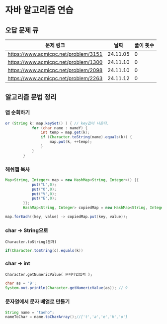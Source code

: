 # 자바 알고리즘 연습
## 오답 문제 큐

| 문제 링크                            | 날짜     | 풀이 횟수 |
| ------------------------------------ | -------- |--- |
| https://www.acmicpc.net/problem/3151 | 24.11.05 |0 |
| https://www.acmicpc.net/problem/1300 | 24.11.10 |0 |
| https://www.acmicpc.net/problem/2098 | 24.11.10 |0 |
| https://www.acmicpc.net/problem/2263 | 24.11.12 |0 |


## 알고리즘 문법 정리



### 맵 순회하기

```java
or (String k: map.keySet() ) { // key값이 나온다.
			for (char name : nameY) {
				int temp = map.get(k);
				if (Character.toString(name).equals(k)) {
					map.put(k, ++temp);
				}
			}
		}
```



### 해쉬맵 복사

```java
Map<String, Integer> map = new HashMap<String, Integer>() {{
			put("L",0);
			put("O",0);
			put("V",0);
			put("E",0);
		}};
		HashMap<String, Integer> copiedMap = new HashMap<String, Integer>();

map.forEach((key, value) -> copiedMap.put(key, value));

```

### char -> String으로

`Character.toString(문자)`

```java
if(Character.toString(c).equals(k)) 
```



### char -> int

`Character.getNumericValue( 문자타입입력 );`

```java
char as = '9';
System.out.println(Character.getNumericValue(as)); // 9
```



### 문자열에서 문자 배열로 만들기

```java
String name = "taeho";
nameToChar = name.toCharArray();//['t','a','e','h','o']
```


